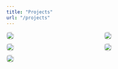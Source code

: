 ```yaml
---
title: "Projects"
url: "/projects"
---
```


<style>
.image-grid
{
    display: grid;
    grid-template-columns: repeat(4, auto);
    grid-template-rows: repeat(6, auto);
    gap: 10px;
    width: 100%;
    margin: auto;
}

@media (orientation: portrait)
{
    .image-grid
    {
        grid-template-columns: repeat(2, auto);
    }
}

.image-grid img
{
    width: 100%;
    height: auto;
    display: block;
    margin: 0;
    padding: 0;
    border-radius: inherit;
}

.image-link:hover
{
    cursor: pointer !important;
}

.image-link
{
    all: unset !important;
}

.overlay-container
{
    position: relative;
    display: inline-block;
    border-radius: 8px;
}

.overlay-text
{
    display: flex;
    justify-content: center;
    align-items: center;
    text-align: center;
    position: absolute;
    top: 0;
    left: 0;
    right: 0;
    bottom: 0;
    color: white;
    font-weight: bold;
    opacity: 0;
    transition: opacity 0.3s ease;
    border-radius: inherit;
}

.overlay-text:hover
{
    opacity: 1;
    background-color: rgba(0, 0, 0, 0.5);
}
</style>

<div class="image-grid">
    <a class="image-link" href="https://github.com/sjoerdev/voxel-engine" target="_blank">
        <div class="overlay-container">
            <img src="/images/voxelengine.png">
            <div class="overlay-text">Voxel Engine</div>
        </div>
    </a>
    <a class="image-link" href="https://github.com/sjoerdev/concrete" target="_blank">
        <div class="overlay-container">
            <img src="/images/concrete.png">
            <div class="overlay-text">Concrete Engine</div>
        </div>
    </a>
    <a class="image-link" href="https://github.com/sjoerdev/unity-mandelbulb" target="_blank">
        <div class="overlay-container">
            <img src="/images/mandelbulb.png">
            <div class="overlay-text">Mandelbulb Fractal</div>
        </div>
    </a>
    <a class="image-link" href="https://github.com/sjoerdev/gradius-clone" target="_blank">
        <div class="overlay-container">
            <img src="/images/gradiusclone.png">
            <div class="overlay-text">Gradius Clone</div>
        </div>
    </a>
    <a class="image-link" href="https://github.com/sjoerdev/lean" target="_blank">
        <div class="overlay-container">
            <img src="/images/lean.png">
            <div class="overlay-text">Lean Framework</div>
        </div>
    </a>
</div>